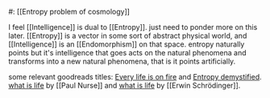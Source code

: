 #: [[Entropy problem of cosmology]]

I feel [[Intelligence]] is dual to [[Entropy]]. just need to ponder more on this later. [[Entropy]] is a vector in some sort of abstract physical world, and [[Intelligence]] is an [[Endomorphism]] on that space. entropy naturally points but it's intelligence that goes acts on the natural phenomena and transforms into a new natural phenomena, that is it points artificially.

some relevant goodreads titles: [Every life is on fire](https://www.goodreads.com/en/book/show/50358530) and [Entropy demystified](https://www.goodreads.com/book/show/917472.Entropy_Demystified). [what is life](https://www.goodreads.com/book/show/53404245-what-is-life?ref=nav_sb_ss_4_12) by [[Paul Nurse]] and [what is life](https://www.goodreads.com/book/show/162780.What_Is_Life_with_Mind_and_Matter_and_Autobiographical_Sketches?ref=nav_sb_ss_1_12) by [[Erwin Schrödinger]].

